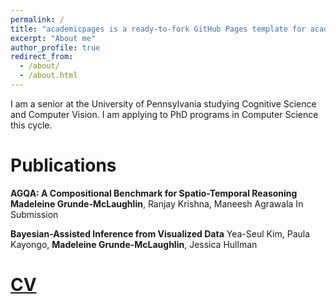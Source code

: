 ```yaml
---
permalink: /
title: "academicpages is a ready-to-fork GitHub Pages template for academic personal websites"
excerpt: "About me"
author_profile: true
redirect_from: 
  - /about/
  - /about.html
---
```


I am a senior at the University of Pennsylvania studying Cognitive Science and Computer Vision. I am applying to PhD programs in Computer Science this cycle. 


Publications
======

**AGQA: A Compositional Benchmark for Spatio-Temporal Reasoning**
**Madeleine Grunde-McLaughlin**, Ranjay Krishna, Maneesh Agrawala
In Submission

**Bayesian-Assisted Inference from Visualized Data**
Yea-Seul Kim, Paula Kayongo, **Madeleine Grunde-McLaughlin**, Jessica Hullman


[CV](cv.pdf)
======



